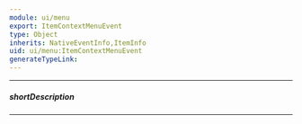 ```yaml
---
module: ui/menu
export: ItemContextMenuEvent
type: Object
inherits: NativeEventInfo,ItemInfo
uid: ui/menu:ItemContextMenuEvent
generateTypeLink: 
---
```

---
##### shortDescription
<!-- Description goes here -->

---
<!-- Description goes here -->